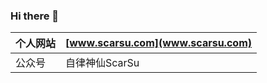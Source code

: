 ### Hi there 👋

<!--
**scarsu/scarsu** is a ✨ _special_ ✨ repository because its `README.md` (this file) appears on your GitHub profile.

Here are some ideas to get you started:

- 🔭 I’m currently working on ...
- 🌱 I’m currently learning ...
- 👯 I’m looking to collaborate on ...
- 🤔 I’m looking for help with ...
- 💬 Ask me about ...
- 📫 How to reach me: ...
- 😄 Pronouns: ...
- ⚡ Fun fact: ...
-->

<!--
[![ScarSu's github stats](https://github-readme-stats.vercel.app/api?username=scarsu)](https://github.com/anuraghazra/github-readme-stats)
-->

| 个人网站 | [www.scarsu.com](www.scarsu.com) |
|--|--|
| 公众号 | 自律神仙ScarSu |
